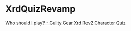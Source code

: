 # XrdQuizRevamp

[Who should I play? - Guilty Gear Xrd Rev2 Character Quiz](https://www.reddit.com/r/Guiltygear/comments/7w296y/who_should_i_play_guilty_gear_xrd_rev2_character/)

